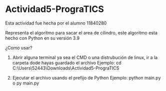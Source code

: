 # Actividad5-PrograTICS

Esta actividad fue hecha por el alumno 11840280 

Representa el algoritmo para sacar el area de cilindro, este algoritmo esta hecho con Python en su versión 3.9

¿Como usar?

1) Abrir alguna terminal ya sea el CMD o una distrubución de linux, ir a la carpeta dode hayas guardado el archivo
   Ejemplo: cd C:\Users\52443\Downloads\Actividad5-PrograTICS
   
2) Ejecutar el archivo usando el prefijo de Python
   Ejemplo: python main.py o py main.py
   
   
